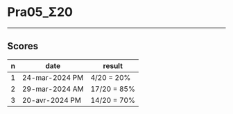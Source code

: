 # Pra05_Σ20

---

## Scores
|n|date|result|
|-|----|------|
|1|24-mar-2024 PM|4/20 = 20%|
|2|29-mar-2024 AM|17/20 = 85%|
|3|20-avr-2024 PM|14/20 = 70%|

